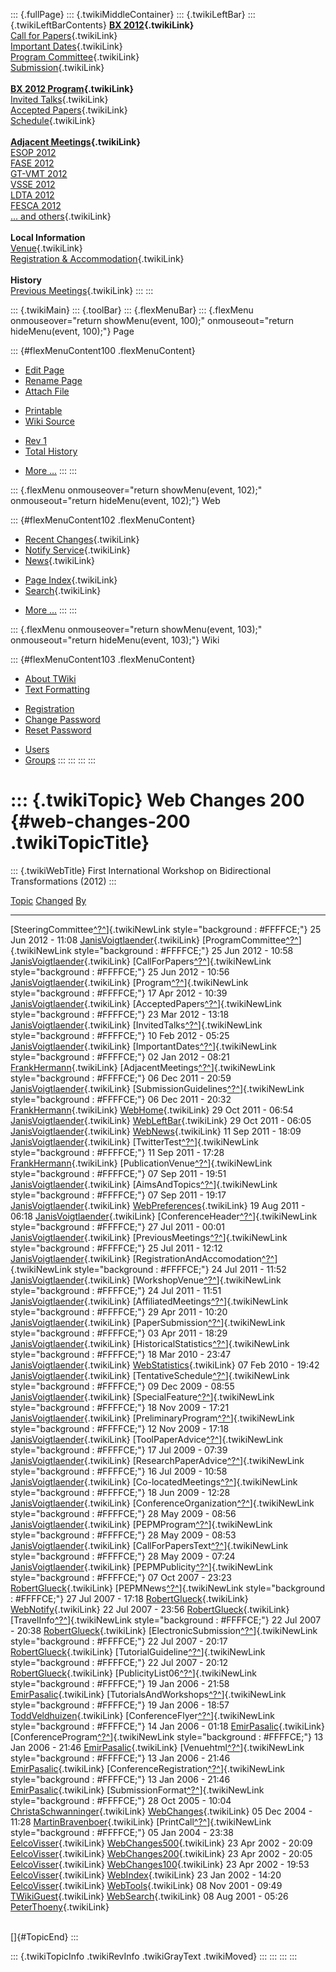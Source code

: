 ::: {.fullPage}
::: {.twikiMiddleContainer}
::: {.twikiLeftBar}
::: {.twikiLeftBarContents}
**[BX 2012](WebHome){.twikiLink}**\
[Call for Papers](CallForPapers){.twikiLink}\
[Important Dates](ImportantDates){.twikiLink}\
[Program Committee](ProgramCommittee){.twikiLink}\
[Submission](PaperSubmission){.twikiLink}\
\
**[BX 2012 Program](Program){.twikiLink}**\
[Invited Talks](InvitedTalks){.twikiLink}\
[Accepted Papers](AcceptedPapers){.twikiLink}\
[Schedule](Program){.twikiLink}\
\
**[Adjacent Meetings](AdjacentMeetings){.twikiLink}**\
[ESOP 2012](http://www2.in.tum.de/esop2012/)\
[FASE 2012](http://www.etaps.org/2012/fase)\
[GT-VMT 2012](http://www.cem.brighton.ac.uk/gt-vmt12/)\
[VSSE 2012](http://sysrun.haifa.il.ibm.com/hrl/vsse2012/)\
[LDTA 2012](http://ldta.info/)\
[FESCA 2012](http://fesca.ipd.kit.edu/fesca2012/)\
[\... and others](AdjacentMeetings){.twikiLink}\
\
**Local Information**\
[Venue](WorkshopVenue){.twikiLink}\
[Registration & Accommodation](RegistrationAndAccomodation){.twikiLink}\
\
**History**\
[Previous Meetings](PreviousMeetings){.twikiLink}
:::
:::

::: {.twikiMain}
::: {.toolBar}
::: {.flexMenuBar}
::: {.flexMenu onmouseover="return showMenu(event, 100);" onmouseout="return hideMenu(event, 100);"}
Page

::: {#flexMenuContent100 .flexMenuContent}
-   [Edit
    Page](http://www.program-transformation.org/edit/BX12/WebChanges200?t=1536828751)
-   [Rename
    Page](http://www.program-transformation.org/rename/BX12/WebChanges200)
-   [Attach
    File](http://www.program-transformation.org/attach/BX12/WebChanges200)

<!-- -->

-   [Printable](http://www.program-transformation.org/view/BX12/WebChanges200?skin=print.pattern)
-   [Wiki
    Source](http://www.program-transformation.org/view/BX12/WebChanges200?skin=text&raw=on&contenttype=text/plain)

<!-- -->

-   [Rev
    1](http://www.program-transformation.org/view/BX12/WebChanges200?rev=1.1)
-   [Total
    History](http://www.program-transformation.org/rdiff/BX12/WebChanges200)

<!-- -->

-   [More
    \...](http://www.program-transformation.org/oops/BX12/WebChanges200?template=oopsmore&param1=1.1&param2=1.1)
:::
:::

::: {.flexMenu onmouseover="return showMenu(event, 102);" onmouseout="return hideMenu(event, 102);"}
Web

::: {#flexMenuContent102 .flexMenuContent}
-   [Recent Changes](WebChanges){.twikiLink}
-   [Notify Service](WebNotify){.twikiLink}
-   [News](WebNews){.twikiLink}

<!-- -->

-   [Page Index](WebIndex){.twikiLink}
-   [Search](WebSearch){.twikiLink}

<!-- -->

-   [More
    \...](http://www.program-transformation.org/oops/BX12/WebChanges200?template=oopsmore&param1=1.1&param2=1.1)
:::
:::

::: {.flexMenu onmouseover="return showMenu(event, 103);" onmouseout="return hideMenu(event, 103);"}
Wiki

::: {#flexMenuContent103 .flexMenuContent}
-   [About
    TWiki](http://www.program-transformation.org/view/TWiki/WebHome)
-   [Text
    Formatting](http://www.program-transformation.org/view/TWiki/TextFormattingRules)

<!-- -->

-   [Registration](http://www.program-transformation.org/view/TWiki/TWikiRegistration)
-   [Change
    Password](http://www.program-transformation.org/view/TWiki/ChangePassword)
-   [Reset
    Password](http://www.program-transformation.org/view/TWiki/ResetPassword)

<!-- -->

-   [Users](http://www.program-transformation.org/view/Main/TWikiUsers)
-   [Groups](http://www.program-transformation.org/view/Main/TWikiGroups)
:::
:::
:::
:::

::: {.twikiTopic}
Web Changes 200 {#web-changes-200 .twikiTopicTitle}
===============

::: {.twikiWebTitle}
First International Workshop on Bidirectional Transformations (2012)
:::

  [Topic](http://www.program-transformation.org/BX12/WebChanges200?sortcol=0&table=1&up=0#sorted_table "Sort by this column")                                                                   [Changed](http://www.program-transformation.org/BX12/WebChanges200?sortcol=1&table=1&up=0#sorted_table "Sort by this column")   [By](http://www.program-transformation.org/BX12/WebChanges200?sortcol=2&table=1&up=0#sorted_table "Sort by this column")
  --------------------------------------------------------------------------------------------------------------------------------------------------------------------------------------------- ------------------------------------------------------------------------------------------------------------------------------- --------------------------------------------------------------------------------------------------------------------------
  [SteeringCommittee[^?^](http://www.program-transformation.org/edit/Main/SteeringCommittee?topicparent=BX12.WebChanges200)]{.twikiNewLink style="background : #FFFFCE;"}                       25 Jun 2012 - 11:08                                                                                                             [JanisVoigtlaender](../Main/JanisVoigtlaender){.twikiLink}
  [ProgramCommittee[^?^](http://www.program-transformation.org/edit/Main/ProgramCommittee?topicparent=BX12.WebChanges200)]{.twikiNewLink style="background : #FFFFCE;"}                         25 Jun 2012 - 10:58                                                                                                             [JanisVoigtlaender](../Main/JanisVoigtlaender){.twikiLink}
  [CallForPapers[^?^](http://www.program-transformation.org/edit/Main/CallForPapers?topicparent=BX12.WebChanges200)]{.twikiNewLink style="background : #FFFFCE;"}                               25 Jun 2012 - 10:56                                                                                                             [JanisVoigtlaender](../Main/JanisVoigtlaender){.twikiLink}
  [Program[^?^](http://www.program-transformation.org/edit/Main/Program?topicparent=BX12.WebChanges200)]{.twikiNewLink style="background : #FFFFCE;"}                                           17 Apr 2012 - 10:39                                                                                                             [JanisVoigtlaender](../Main/JanisVoigtlaender){.twikiLink}
  [AcceptedPapers[^?^](http://www.program-transformation.org/edit/Main/AcceptedPapers?topicparent=BX12.WebChanges200)]{.twikiNewLink style="background : #FFFFCE;"}                             23 Mar 2012 - 13:18                                                                                                             [JanisVoigtlaender](../Main/JanisVoigtlaender){.twikiLink}
  [InvitedTalks[^?^](http://www.program-transformation.org/edit/Main/InvitedTalks?topicparent=BX12.WebChanges200)]{.twikiNewLink style="background : #FFFFCE;"}                                 10 Feb 2012 - 05:25                                                                                                             [JanisVoigtlaender](../Main/JanisVoigtlaender){.twikiLink}
  [ImportantDates[^?^](http://www.program-transformation.org/edit/Main/ImportantDates?topicparent=BX12.WebChanges200)]{.twikiNewLink style="background : #FFFFCE;"}                             02 Jan 2012 - 08:21                                                                                                             [FrankHermann](../Main/FrankHermann){.twikiLink}
  [AdjacentMeetings[^?^](http://www.program-transformation.org/edit/Main/AdjacentMeetings?topicparent=BX12.WebChanges200)]{.twikiNewLink style="background : #FFFFCE;"}                         06 Dec 2011 - 20:59                                                                                                             [JanisVoigtlaender](../Main/JanisVoigtlaender){.twikiLink}
  [SubmissionGuidelines[^?^](http://www.program-transformation.org/edit/Main/SubmissionGuidelines?topicparent=BX12.WebChanges200)]{.twikiNewLink style="background : #FFFFCE;"}                 06 Dec 2011 - 20:32                                                                                                             [FrankHermann](../Main/FrankHermann){.twikiLink}
  [WebHome](../Main/WebHome){.twikiLink}                                                                                                                                                        29 Oct 2011 - 06:54                                                                                                             [JanisVoigtlaender](../Main/JanisVoigtlaender){.twikiLink}
  [WebLeftBar](../Main/WebLeftBar){.twikiLink}                                                                                                                                                  29 Oct 2011 - 06:05                                                                                                             [JanisVoigtlaender](../Main/JanisVoigtlaender){.twikiLink}
  [WebNews](../Main/WebNews){.twikiLink}                                                                                                                                                        11 Sep 2011 - 18:09                                                                                                             [JanisVoigtlaender](../Main/JanisVoigtlaender){.twikiLink}
  [TwitterTest[^?^](http://www.program-transformation.org/edit/Main/TwitterTest?topicparent=BX12.WebChanges200)]{.twikiNewLink style="background : #FFFFCE;"}                                   11 Sep 2011 - 17:28                                                                                                             [FrankHermann](../Main/FrankHermann){.twikiLink}
  [PublicationVenue[^?^](http://www.program-transformation.org/edit/Main/PublicationVenue?topicparent=BX12.WebChanges200)]{.twikiNewLink style="background : #FFFFCE;"}                         07 Sep 2011 - 19:51                                                                                                             [JanisVoigtlaender](../Main/JanisVoigtlaender){.twikiLink}
  [AimsAndTopics[^?^](http://www.program-transformation.org/edit/Main/AimsAndTopics?topicparent=BX12.WebChanges200)]{.twikiNewLink style="background : #FFFFCE;"}                               07 Sep 2011 - 19:17                                                                                                             [JanisVoigtlaender](../Main/JanisVoigtlaender){.twikiLink}
  [WebPreferences](../Main/WebPreferences){.twikiLink}                                                                                                                                          19 Aug 2011 - 06:18                                                                                                             [JanisVoigtlaender](../Main/JanisVoigtlaender){.twikiLink}
  [ConferenceHeader[^?^](http://www.program-transformation.org/edit/Main/ConferenceHeader?topicparent=BX12.WebChanges200)]{.twikiNewLink style="background : #FFFFCE;"}                         27 Jul 2011 - 00:01                                                                                                             [JanisVoigtlaender](../Main/JanisVoigtlaender){.twikiLink}
  [PreviousMeetings[^?^](http://www.program-transformation.org/edit/Main/PreviousMeetings?topicparent=BX12.WebChanges200)]{.twikiNewLink style="background : #FFFFCE;"}                         25 Jul 2011 - 12:12                                                                                                             [JanisVoigtlaender](../Main/JanisVoigtlaender){.twikiLink}
  [RegistrationAndAccomodation[^?^](http://www.program-transformation.org/edit/Main/RegistrationAndAccomodation?topicparent=BX12.WebChanges200)]{.twikiNewLink style="background : #FFFFCE;"}   24 Jul 2011 - 11:52                                                                                                             [JanisVoigtlaender](../Main/JanisVoigtlaender){.twikiLink}
  [WorkshopVenue[^?^](http://www.program-transformation.org/edit/Main/WorkshopVenue?topicparent=BX12.WebChanges200)]{.twikiNewLink style="background : #FFFFCE;"}                               24 Jul 2011 - 11:51                                                                                                             [JanisVoigtlaender](../Main/JanisVoigtlaender){.twikiLink}
  [AffiliatedMeetings[^?^](http://www.program-transformation.org/edit/Main/AffiliatedMeetings?topicparent=BX12.WebChanges200)]{.twikiNewLink style="background : #FFFFCE;"}                     29 Apr 2011 - 10:20                                                                                                             [JanisVoigtlaender](../Main/JanisVoigtlaender){.twikiLink}
  [PaperSubmission[^?^](http://www.program-transformation.org/edit/Main/PaperSubmission?topicparent=BX12.WebChanges200)]{.twikiNewLink style="background : #FFFFCE;"}                           03 Apr 2011 - 18:29                                                                                                             [JanisVoigtlaender](../Main/JanisVoigtlaender){.twikiLink}
  [HistoricalStatistics[^?^](http://www.program-transformation.org/edit/Main/HistoricalStatistics?topicparent=BX12.WebChanges200)]{.twikiNewLink style="background : #FFFFCE;"}                 18 Mar 2010 - 23:47                                                                                                             [JanisVoigtlaender](../Main/JanisVoigtlaender){.twikiLink}
  [WebStatistics](../Main/WebStatistics){.twikiLink}                                                                                                                                            07 Feb 2010 - 19:42                                                                                                             [JanisVoigtlaender](../Main/JanisVoigtlaender){.twikiLink}
  [TentativeSchedule[^?^](http://www.program-transformation.org/edit/Main/TentativeSchedule?topicparent=BX12.WebChanges200)]{.twikiNewLink style="background : #FFFFCE;"}                       09 Dec 2009 - 08:55                                                                                                             [JanisVoigtlaender](../Main/JanisVoigtlaender){.twikiLink}
  [SpecialFeature[^?^](http://www.program-transformation.org/edit/Main/SpecialFeature?topicparent=BX12.WebChanges200)]{.twikiNewLink style="background : #FFFFCE;"}                             18 Nov 2009 - 17:21                                                                                                             [JanisVoigtlaender](../Main/JanisVoigtlaender){.twikiLink}
  [PreliminaryProgram[^?^](http://www.program-transformation.org/edit/Main/PreliminaryProgram?topicparent=BX12.WebChanges200)]{.twikiNewLink style="background : #FFFFCE;"}                     12 Nov 2009 - 17:18                                                                                                             [JanisVoigtlaender](../Main/JanisVoigtlaender){.twikiLink}
  [ToolPaperAdvice[^?^](http://www.program-transformation.org/edit/Main/ToolPaperAdvice?topicparent=BX12.WebChanges200)]{.twikiNewLink style="background : #FFFFCE;"}                           17 Jul 2009 - 07:39                                                                                                             [JanisVoigtlaender](../Main/JanisVoigtlaender){.twikiLink}
  [ResearchPaperAdvice[^?^](http://www.program-transformation.org/edit/Main/ResearchPaperAdvice?topicparent=BX12.WebChanges200)]{.twikiNewLink style="background : #FFFFCE;"}                   16 Jul 2009 - 10:58                                                                                                             [JanisVoigtlaender](../Main/JanisVoigtlaender){.twikiLink}
  [Co-locatedMeetings[^?^](http://www.program-transformation.org/edit/Main/Co-locatedMeetings?topicparent=BX12.WebChanges200)]{.twikiNewLink style="background : #FFFFCE;"}                     18 Jun 2009 - 12:28                                                                                                             [JanisVoigtlaender](../Main/JanisVoigtlaender){.twikiLink}
  [ConferenceOrganization[^?^](http://www.program-transformation.org/edit/Main/ConferenceOrganization?topicparent=BX12.WebChanges200)]{.twikiNewLink style="background : #FFFFCE;"}             28 May 2009 - 08:56                                                                                                             [JanisVoigtlaender](../Main/JanisVoigtlaender){.twikiLink}
  [PEPMProgram[^?^](http://www.program-transformation.org/edit/Main/PEPMProgram?topicparent=BX12.WebChanges200)]{.twikiNewLink style="background : #FFFFCE;"}                                   28 May 2009 - 08:53                                                                                                             [JanisVoigtlaender](../Main/JanisVoigtlaender){.twikiLink}
  [CallForPapersText[^?^](http://www.program-transformation.org/edit/Main/CallForPapersText?topicparent=BX12.WebChanges200)]{.twikiNewLink style="background : #FFFFCE;"}                       28 May 2009 - 07:24                                                                                                             [JanisVoigtlaender](../Main/JanisVoigtlaender){.twikiLink}
  [PEPMPublicity[^?^](http://www.program-transformation.org/edit/Main/PEPMPublicity?topicparent=BX12.WebChanges200)]{.twikiNewLink style="background : #FFFFCE;"}                               07 Oct 2007 - 23:23                                                                                                             [RobertGlueck](../Main/RobertGlueck){.twikiLink}
  [PEPMNews[^?^](http://www.program-transformation.org/edit/Main/PEPMNews?topicparent=BX12.WebChanges200)]{.twikiNewLink style="background : #FFFFCE;"}                                         27 Jul 2007 - 17:18                                                                                                             [RobertGlueck](../Main/RobertGlueck){.twikiLink}
  [WebNotify](../Main/WebNotify){.twikiLink}                                                                                                                                                    22 Jul 2007 - 23:56                                                                                                             [RobertGlueck](../Main/RobertGlueck){.twikiLink}
  [TravelInfo[^?^](http://www.program-transformation.org/edit/Main/TravelInfo?topicparent=BX12.WebChanges200)]{.twikiNewLink style="background : #FFFFCE;"}                                     22 Jul 2007 - 20:38                                                                                                             [RobertGlueck](../Main/RobertGlueck){.twikiLink}
  [ElectronicSubmission[^?^](http://www.program-transformation.org/edit/Main/ElectronicSubmission?topicparent=BX12.WebChanges200)]{.twikiNewLink style="background : #FFFFCE;"}                 22 Jul 2007 - 20:17                                                                                                             [RobertGlueck](../Main/RobertGlueck){.twikiLink}
  [TutorialGuideline[^?^](http://www.program-transformation.org/edit/Main/TutorialGuideline?topicparent=BX12.WebChanges200)]{.twikiNewLink style="background : #FFFFCE;"}                       22 Jul 2007 - 20:12                                                                                                             [RobertGlueck](../Main/RobertGlueck){.twikiLink}
  [PublicityList06[^?^](http://www.program-transformation.org/edit/Main/PublicityList06?topicparent=BX12.WebChanges200)]{.twikiNewLink style="background : #FFFFCE;"}                           19 Jan 2006 - 21:58                                                                                                             [EmirPasalic](../Main/EmirPasalic){.twikiLink}
  [TutorialsAndWorkshops[^?^](http://www.program-transformation.org/edit/Main/TutorialsAndWorkshops?topicparent=BX12.WebChanges200)]{.twikiNewLink style="background : #FFFFCE;"}               19 Jan 2006 - 18:57                                                                                                             [ToddVeldhuizen](../Main/ToddVeldhuizen){.twikiLink}
  [ConferenceFlyer[^?^](http://www.program-transformation.org/edit/Main/ConferenceFlyer?topicparent=BX12.WebChanges200)]{.twikiNewLink style="background : #FFFFCE;"}                           14 Jan 2006 - 01:18                                                                                                             [EmirPasalic](../Main/EmirPasalic){.twikiLink}
  [ConferenceProgram[^?^](http://www.program-transformation.org/edit/Main/ConferenceProgram?topicparent=BX12.WebChanges200)]{.twikiNewLink style="background : #FFFFCE;"}                       13 Jan 2006 - 21:46                                                                                                             [EmirPasalic](../Main/EmirPasalic){.twikiLink}
  [Venuehtml[^?^](http://www.program-transformation.org/edit/Main/Venuehtml?topicparent=BX12.WebChanges200)]{.twikiNewLink style="background : #FFFFCE;"}                                       13 Jan 2006 - 21:46                                                                                                             [EmirPasalic](../Main/EmirPasalic){.twikiLink}
  [ConferenceRegistration[^?^](http://www.program-transformation.org/edit/Main/ConferenceRegistration?topicparent=BX12.WebChanges200)]{.twikiNewLink style="background : #FFFFCE;"}             13 Jan 2006 - 21:46                                                                                                             [EmirPasalic](../Main/EmirPasalic){.twikiLink}
  [SubmissionFormat[^?^](http://www.program-transformation.org/edit/Main/SubmissionFormat?topicparent=BX12.WebChanges200)]{.twikiNewLink style="background : #FFFFCE;"}                         28 Oct 2005 - 10:04                                                                                                             [ChristaSchwanninger](../Main/ChristaSchwanninger){.twikiLink}
  [WebChanges](../Main/WebChanges){.twikiLink}                                                                                                                                                  05 Dec 2004 - 11:28                                                                                                             [MartinBravenboer](../Main/MartinBravenboer){.twikiLink}
  [PrintCall[^?^](http://www.program-transformation.org/edit/Main/PrintCall?topicparent=BX12.WebChanges200)]{.twikiNewLink style="background : #FFFFCE;"}                                       05 Jan 2004 - 23:38                                                                                                             [EelcoVisser](../Main/EelcoVisser){.twikiLink}
  [WebChanges500](../Main/WebChanges500){.twikiLink}                                                                                                                                            23 Apr 2002 - 20:09                                                                                                             [EelcoVisser](../Main/EelcoVisser){.twikiLink}
  [WebChanges200](../Main/WebChanges200){.twikiLink}                                                                                                                                            23 Apr 2002 - 20:05                                                                                                             [EelcoVisser](../Main/EelcoVisser){.twikiLink}
  [WebChanges100](../Main/WebChanges100){.twikiLink}                                                                                                                                            23 Apr 2002 - 19:53                                                                                                             [EelcoVisser](../Main/EelcoVisser){.twikiLink}
  [WebIndex](../Main/WebIndex){.twikiLink}                                                                                                                                                      23 Jan 2002 - 14:20                                                                                                             [EelcoVisser](../Main/EelcoVisser){.twikiLink}
  [WebTools](../Main/WebTools){.twikiLink}                                                                                                                                                      08 Nov 2001 - 09:49                                                                                                             [TWikiGuest](../Main/TWikiGuest){.twikiLink}
  [WebSearch](../Main/WebSearch){.twikiLink}                                                                                                                                                    08 Aug 2001 - 05:26                                                                                                             [PeterThoeny](../Main/PeterThoeny){.twikiLink}

\
[]{#TopicEnd}
:::

::: {.twikiTopicInfo .twikiRevInfo .twikiGrayText .twikiMoved}
:::
:::
:::
:::
